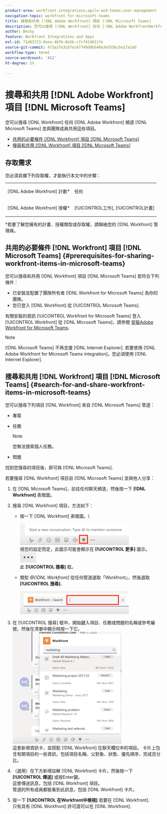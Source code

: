 ```yaml
---
product-area: workfront-integrations;agile-and-teams;user-management
navigation-topic: workfront-for-microsoft-teams
title: 搜尋和共用 [!DNL Adobe Workfront] 項目 [!DNL Microsoft Teams]
description: 您可以搜尋 [!DNL Workfront] 任何 [!DNL Adobe WorkfrontWorkfront] 頻道 [!DNL Microsoft Teams] 並與團隊成員共用這些項目。
author: Becky
feature: Workfront Integrations and Apps
exl-id: 71d83723-daea-4b7b-8e5b-cfcf414611fe
source-git-commit: 473a1fe3cb7e247749d9b540e3e5556cbe17a1dd
workflow-type: tm+mt
source-wordcount: '412'
ht-degree: 1%

---
```


# 搜尋和共用 [!DNL Adobe Workfront] 項目 [!DNL Microsoft Teams]

您可以搜尋 [!DNL Workfront] 任何 [!DNL Adobe Workfront] 頻道 [!DNL Microsoft Teams] 並與團隊成員共用這些項目。

* [共用的必要條件 [!DNL Workfront] 項目 [!DNL Microsoft Teams]](#prerequisites-for-sharing-workfront-items-in-microsoft-teams-prerequisites-for-sharing-workfront-items-in-microsoft-teams)
* [搜尋和共用 [!DNL Workfront] 項目 [!DNL Microsoft Teams]](#search-for-and-share-adobe-workfront-items-in-microsoft-teams)

## 存取需求

您必須具備下列存取權，才能執行本文中的步驟：

<table style="table-layout:auto"> 
 <col> 
 <col> 
 <tbody> 
  <tr> 
   <td role="rowheader">[!DNL Adobe Workfront] 計劃*</td> 
   <td> <p>任何</p> </td> 
  </tr> 
  <tr> 
   <td role="rowheader">[!DNL Adobe Workfront] 授權*</td> 
   <td> <p>[!UICONTROL工作], [!UICONTROL計畫]</p> </td> 
  </tr> 
 </tbody> 
</table>

&#42;若要了解您擁有的計畫、授權類型或存取權，請聯絡您的 [!DNL Workfront] 管理員。

## 共用的必要條件 [!DNL Workfront] 項目 [!DNL Microsoft Teams] {#prerequisites-for-sharing-workfront-items-in-microsoft-teams}

您可以搜尋和共用 [!DNL Workfront] 項目 [!DNL Microsoft Teams] 若符合下列條件：

* 已安裝並配置了團隊所有者 [!DNL Workfront for Microsoft Teams] 為你的團隊。
* 您已登入 [!DNL Workfront] 從 [!UICONTROL Microsoft Teams].

有關安裝的資訊 [!UICONTROL Workfront for Microsoft Teams] 登入 [!UICONTROL Workfront] 從 [!DNL Microsoft Teams]，請參閱 [安裝Adobe Workfront for Microsoft Teams](../../workfront-integrations-and-apps/using-workfront-with-microsoft-teams/install-workfront-ms-teams.md).

>[!NOTE]
>
>[!DNL Microsoft Teams] 不再支援 [!DNL Internet Explorer]. 若要使用 [!DNL Adobe Workfront for Microsoft Teams integration]，您必須使用 [!DNL Internet Explorer].


## 搜尋和共用 [!DNL Workfront] 項目 [!DNL Microsoft Teams] {#search-for-and-share-workfront-items-in-microsoft-teams}

您可以搜尋下列項目 [!DNL Workfront] 來自 [!DNL Microsoft Teams] 管道：

* 專案
* 任務

   >[!NOTE]
   >
   >您無法搜索個人任務。

* 問題

找到您搜尋的項目後，即可與 [!DNL Microsoft Teams].

若要搜尋 [!DNL Workfront] 項目自 [!DNL Microsoft Teams] 並與他人分享：

1. 在 [!DNL Microsoft Teams]，前往任何聊天頻道，然後按一下 **[!DNL Workfront]** 表徵圖。
1. 搜尋 [!DNL Workfront] 項目，方法如下：

   * 按一下 [!DNL Workfront] 表徵圖。\

      ![ms_teams_workfront_pinned_icon_highlight_png](assets/ms-teams-workfront-pinned-icon-highlight-350x69.png)\
      視您的設定而定，此圖示可能會顯示在 **[!UICONTROL 更多]** 圖示。\
      ![more_icon.png](assets/more-icon-52x34.png)\
      此 **[!UICONTROL 搜尋]** 框。

   * 類型 *@[!DNL Workfront]* 從任何管道選取「Workfront」，然後選取 **[!UICONTROL 搜尋].**

      ![ms_teams_search_from_command.png](assets/ms-teams-search-from-command-350x74.png)

1. 在 [!UICONTROL 搜尋] 框中，開始鍵入項目、任務或問題的名稱或參考編號，然後在清單中顯示時按一下它。\
   ![ms_teams_searching_for_items.png](assets/ms-teams-searching-for-items-350x359.png)\
   這會新增資訊卡，並搭配 [!DNL Workfront] 在聊天欄位中的項目。 卡片上包含有關項目的一些資訊，包括項目名稱、父對象、狀態、優先順序、完成百分比。

1. （選用）在下方新增註解 [!DNL Workfront] 卡片，然後按一下 **[!UICONTROL 傳送]** 或按Enter鍵。\
   這會傳送訊息，包括 [!DNL Workfront] 項目。\
   管道的所有成員都能看到此訊息，包括 [!DNL Workfront] 卡片。

1. 按一下 **[!UICONTROL 在Workfront中檢視]** 若要在 [!DNL Workfront].\
   只有具有 [!DNL Workfront] 許可證可以在 [!DNL Workfront].
